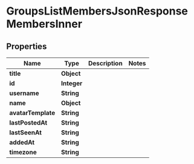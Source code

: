 

# GroupsListMembersJsonResponseMembersInner


## Properties

| Name | Type | Description | Notes |
|------------ | ------------- | ------------- | -------------|
|**title** | **Object** |  |  |
|**id** | **Integer** |  |  |
|**username** | **String** |  |  |
|**name** | **Object** |  |  |
|**avatarTemplate** | **String** |  |  |
|**lastPostedAt** | **String** |  |  |
|**lastSeenAt** | **String** |  |  |
|**addedAt** | **String** |  |  |
|**timezone** | **String** |  |  |



